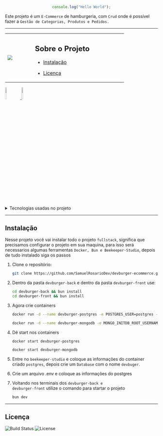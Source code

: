 <div align="center">

```javascript
console.log("Hello World");
```

</div>

<p>
Este projeto é um <code>E-Commerce</code> de hamburgeria, com <code>Crud</code> onde é possível fazer a <code>Gestão de Categorias, Produtos e Pedidos.</code>
</pre>


---


<table >
  <tr>
    <td width=15%>
      <img  src="https://github.com/user-attachments/assets/3414e700-5c4f-4d07-9bd6-6029ea3a1836" target="_blank">
    </td>
    <td width=50%>

## Sobre o Projeto
- [Instalação](#instalação)
- [Licença](#licença)

    </td>
  </tr>
  
</table>
<div>
  <a href="mailto:samuelrosario.dev@gmail.com" target="_blank">
    <img width=10% src="https://img.shields.io/badge/-Gmail-%23333?style=for-the-badge&logo=gmail&logoColor=white" target="_blank">
  </a>
  <a href="https://www.linkedin.com/in/samuelwsrosario/" target="_blank">
    <img width=10% src="https://img.shields.io/badge/-LinkedIn-%230077B5?style=for-the-badge&logo=linkedin&logoColor=white" target="_blank">
  </a> 
</div>

<details>
  <summary>Tecnologias usadas no projeto</summary>
<div align="center">

  <img width=5% src="https://cdn.jsdelivr.net/gh/devicons/devicon@latest/icons/javascript/javascript-original.svg" />
  <img width=5% src="https://cdn.jsdelivr.net/gh/devicons/devicon@latest/icons/html5/html5-original.svg" />
  <img width=5% src="https://cdn.jsdelivr.net/gh/devicons/devicon@latest/icons/css3/css3-original.svg" />
  <img width=5% src="https://cdn.jsdelivr.net/gh/devicons/devicon@latest/icons/react/react-original.svg" />
  <img width=5% src="https://cdn.jsdelivr.net/gh/devicons/devicon@latest/icons/nodejs/nodejs-original.svg" />
  <img width=5% src="https://cdn.jsdelivr.net/gh/devicons/devicon@latest/icons/sequelize/sequelize-original.svg" />
  <img width=5% src="https://cdn.jsdelivr.net/gh/devicons/devicon@latest/icons/postgresql/postgresql-original.svg" />
  <img width=5% src="https://cdn.jsdelivr.net/gh/devicons/devicon@latest/icons/mongodb/mongodb-original.svg" />
  <img width=5% src="https://cdn.jsdelivr.net/gh/devicons/devicon@latest/icons/docker/docker-original.svg" />
  <img width=5% src="https://cdn.jsdelivr.net/gh/devicons/devicon@latest/icons/bun/bun-original.svg" />
  <img width=5% src="https://cdn.jsdelivr.net/gh/devicons/devicon@latest/icons/git/git-original.svg" />
  <img width=5% src="https://cdn.jsdelivr.net/gh/devicons/devicon@latest/icons/linux/linux-original.svg" />       
</div>
</details>

---

## Instalação
Nesse projeto você vai instalar todo o projeto <code>fullstack</code>, significa que precisamos configurar o projeto em sua maquina, para isso será necessarios algumas ferramentas <code>Docker, Bun e Beekeeper-Studio</code>, depois de tudo instalado siga os passos
1. Clone o repositório:
   ```bash
   git clone https://github.com/SamuelRosarioDev/devburger-ecommerce.git
   ```
2. Dentro da pasta <code>devburger-back</code> e dentro da pasta <code>devburger-front</code> use:
   ```bash
   cd devburger-back && bun install
   cd devburger-front && bun install
   ```
3. Agora crie containers 
   ```bash
   docker run -d --name devburger-postgres -e POSTGRES_USER=postgres -e POSTGRES_PASSWORD=postgres -e POSTGRES_DB=devburger -p 5432:5432 postgres

   ```

   ```bash
   docker run -d --name devburger-mongodb -e MONGO_INITDB_ROOT_USERNAME=mongodb -e MONGO_INITDB_ROOT_PASSWORD=mongodb -p 27017:27017 mongo

   ```
4. Dê start nos containers
   ```bash
   docker start devburger-postgres
   ```
   ```bash
   docker start devburger-mongodb
   ```
5. Entre no <code>beekeeper-studio</code> e coloque as informações do container criado <code>postgres</code>, depois crie um <code>Database</code> com o nome <code>devbuger</code>.
6. Crie um arquivo .env e coloque as informações do postgres 
7. Voltando nos terminais dos <code>devburger-back e devburger-front</code> utilize o comando para startar o projeto 
   ```bash
   bun dev
   ```
---

## Licença
![Build Status](https://img.shields.io/badge/build-passing-brightgreen)
![License](https://img.shields.io/badge/license-MIT-blue)